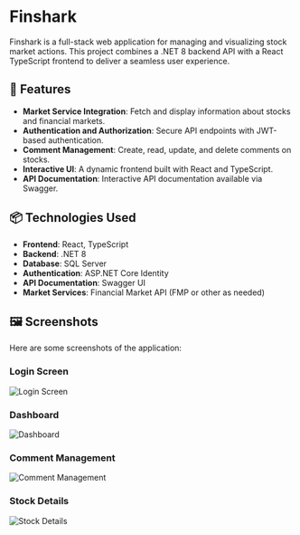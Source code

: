 # Finshark

Finshark is a full-stack web application for managing and visualizing stock market actions. This project combines a .NET 8 backend API with a React TypeScript frontend to deliver a seamless user experience.

## 🚀 Features

- **Market Service Integration**: Fetch and display information about stocks and financial markets.
- **Authentication and Authorization**: Secure API endpoints with JWT-based authentication.
- **Comment Management**: Create, read, update, and delete comments on stocks.
- **Interactive UI**: A dynamic frontend built with React and TypeScript.
- **API Documentation**: Interactive API documentation available via Swagger.

## 📦 Technologies Used

- **Frontend**: React, TypeScript
- **Backend**: .NET 8
- **Database**: SQL Server
- **Authentication**: ASP.NET Core Identity
- **API Documentation**: Swagger UI
- **Market Services**: Financial Market API (FMP or other as needed)

## 🖼️ Screenshots

Here are some screenshots of the application:

### Login Screen
![Login Screen](https://github.com/user-attachments/assets/850f5c4c-d3e1-4101-95a2-bb3c74ff4ce2)

### Dashboard
![Dashboard](https://github.com/user-attachments/assets/ec61b142-c5eb-4c49-bb7f-c9094a688acc)

### Comment Management
![Comment Management](https://github.com/user-attachments/assets/cd4a2512-8c31-43ab-bf94-a2de9231d978)

### Stock Details
![Stock Details](https://github.com/user-attachments/assets/f06b462e-238a-403d-b8ad-e3cc5f1f60f6)
